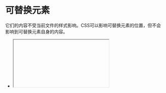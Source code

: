 # 可替换元素
 它们的内容不受当前文件的样式影响。CSS可以影响可替换元素的位置，但不会影响到可替换元素自身的内容。
 + <iframe>  
 + <video>  
 + <embed>
 + <img>
还有某些特定情况下可作为可替换元素处理：
+ <option>  
+ <audio>  
+ <canvas>  
+ <object>  
+ <applet>
某些可替换元素，其本身具有的尺寸和基线(baseline)会被一些CSS属性用到，加入计算中，如`vertical-align`
## 控制内容框中的对象位置
+ `object-fit:`
指定可替换元素的内容对象在元素盒区域中的填充方式(类似`background-size`)
+ `object-position:`
指定可替换元素的内容对象在元素盒区域中的位置(类似`background-position`)
# 行内元素/内联元素(Inline box)  
1. 盒子不会产生换行
2. `width`和`height`不会其作用
3. paddin、margin、border会被应用，但是不会把其他处于`inline`状态的盒子推开。

+ <a>
+ <span>
+ <em> 
+ <strong>


# 块状元素(Block box)  
1. 盒子会在内联方向上扩展并占据父容器在该方向上的所有可用空间，在绝大数情况下意味着盒子会和父容器一样宽  
2. **每个盒子都会换行**
3. `width`和`height`可以发挥作用  
4. padding、margin、border会将其他元素从当前盒子周围推开

+ 标题<h1>等
+ <p>
+ <div>
+ <canvas>
+ <ul>